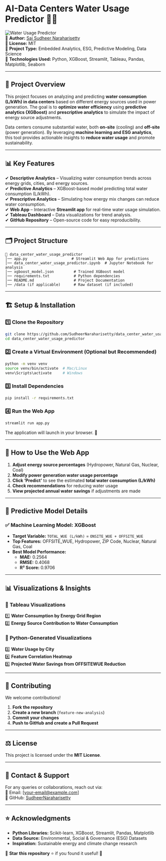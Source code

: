 # **AI-Data Centers Water Usage Predictor 🌊💡**

![Water Usage Predictor](https://img.shields.io/badge/Status-Completed-brightgreen)  
📌 **Author:** [Sai Sudheer Naraharisetty](https://github.com/SudheerNaraharisetty)  
📌 **License:** MIT  
📌 **Project Type:** Embedded Analytics, ESG, Predictive Modeling, Data Science  
📌 **Technologies Used:** Python, XGBoost, Streamlit, Tableau, Pandas, Matplotlib, Seaborn  

---

## 📖 **Project Overview**
This project focuses on analyzing and predicting **water consumption (L/kWh) in data centers** based on different energy sources used in power generation. The goal is to **optimize water efficiency** using **predictive analytics (XGBoost)** and **prescriptive analytics** to simulate the impact of energy source adjustments.  

Data centers consume substantial water, both **on-site** (cooling) and **off-site** (power generation). By leveraging **machine learning and ESG analytics**, this tool provides actionable insights to **reduce water usage** and promote sustainability.

---
## 📊 **Key Features**
✔ **Descriptive Analytics** – Visualizing water consumption trends across energy grids, cities, and energy sources.  
✔ **Predictive Analytics** – XGBoost-based model predicting total water consumption (L/kWh).  
✔ **Prescriptive Analytics** – Simulating how energy mix changes can reduce water consumption.  
✔ **Web App** – Interactive **Streamlit app** for real-time water usage simulation.  
✔ **Tableau Dashboard** – Data visualizations for trend analysis.  
✔ **GitHub Repository** – Open-source code for easy reproducibility.  

---
## 🗂️ **Project Structure**
```
📂 data_center_water_usage_predictor
│── app.py                    # Streamlit Web App for predictions  
│── data_center_water_usage_predictor.ipynb  # Jupyter Notebook for analysis  
│── xgboost_model.json         # Trained XGBoost model  
│── requirements.txt           # Python dependencies  
│── README.md                  # Project Documentation  
│── /data (if applicable)      # Raw dataset (if included)  
```

---
## 🏗️ **Setup & Installation**
### 1️⃣ **Clone the Repository**
```bash
git clone https://github.com/SudheerNaraharisetty/data_center_water_usage_predictor.git
cd data_center_water_usage_predictor
```

### 2️⃣ **Create a Virtual Environment (Optional but Recommended)**
```bash
python -m venv venv
source venv/bin/activate  # Mac/Linux
venv\Scripts\activate     # Windows
```

### 3️⃣ **Install Dependencies**
```bash
pip install -r requirements.txt
```

### 4️⃣ **Run the Web App**
```bash
streamlit run app.py
```
The application will launch in your browser. 🎉  

---
## 🚀 **How to Use the Web App**
1. **Adjust energy source percentages** (Hydropower, Natural Gas, Nuclear, Coal)  
2. **Modify power generation water usage percentage**  
3. **Click ‘Predict’** to see the estimated **total water consumption (L/kWh)**  
4. **Check recommendations** for reducing water usage  
5. **View projected annual water savings** if adjustments are made  

---
## 🔬 **Predictive Model Details**
### ✅ **Machine Learning Model: XGBoost**
- **Target Variable:** `TOTAL_WUE (L/kWh)` = `ONSITE_WUE + OFFSITE_WUE`
- **Top Features:** OFFSITE_WUE, Hydropower, ZIP Code, Nuclear, Natural Gas, Coal  
- **Best Model Performance:**
  - **MAE:** 0.2564  
  - **RMSE:** 0.4068  
  - **R² Score:** 0.9706  

---
## 📊 **Visualizations & Insights**
### 🔹 **Tableau Visualizations**
1️⃣ **Water Consumption by Energy Grid Region**  
2️⃣ **Energy Source Contribution to Water Consumption**  

### 🔹 **Python-Generated Visualizations**
3️⃣ **Water Usage by City**  
4️⃣ **Feature Correlation Heatmap**  
5️⃣ **Projected Water Savings from OFFSITEWUE Reduction**  

---
## 🤝 **Contributing**
We welcome contributions!  
1. **Fork the repository**  
2. **Create a new branch** (`feature-new-analysis`)  
3. **Commit your changes**  
4. **Push to GitHub and create a Pull Request**  

---
## ⚖️ **License**
This project is licensed under the **MIT License**.

---
## 📩 **Contact & Support**
For any queries or collaborations, reach out via:  
📧 Email: [your-email@example.com]  
📌 GitHub: [SudheerNaraharisetty](https://github.com/SudheerNaraharisetty)  

---
## ⭐ **Acknowledgments**
- **Python Libraries:** Scikit-learn, XGBoost, Streamlit, Pandas, Matplotlib  
- **Data Source:** Environmental, Social & Governance (ESG) Datasets  
- **Inspiration:** Sustainable energy and climate change research  

🔗 **Star this repository** ⭐ if you found it useful! 🚀  

